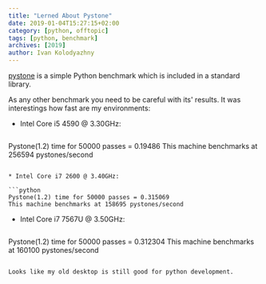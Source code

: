 ```yaml
---
title: "Lerned About Pystone"
date: 2019-01-04T15:27:15+02:00
category: [python, offtopic]
tags: [python, benchmark]
archives: [2019]
author: Ivan Kolodyazhny
---
```


[pystone](https://github.com/blackberry/Python/blob/master/Python-3/Lib/test/pystone.py)
is a simple Python benchmark which is included in a standard library.

As any other benchmark you need to be careful with its' results. It was
interestings how fast are my environments:

* Intel Core i5 4590 @ 3.30GHz:

  ```python
Pystone(1.2) time for 50000 passes = 0.19486
This machine benchmarks at 256594 pystones/second
  ```

* Intel Core i7 2600 @ 3.40GHz:

  ```python
Pystone(1.2) time for 50000 passes = 0.315069
This machine benchmarks at 158695 pystones/second
  ```

* Intel Core i7 7567U @ 3.50GHz:

  ```python
Pystone(1.2) time for 50000 passes = 0.312304
This machine benchmarks at 160100 pystones/second
  ```

Looks like my old desktop is still good for python development.